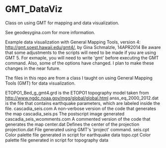 GMT_DataViz
===========

Class on using GMT for mapping and data visualization.

See geodesygina.com for more information.

Example data visualization with General Mapping Tools, version 4: http://gmt.soest.hawaii.edu/gmt4/, by Gina Schmalzle, 14APR2014
Be aware that some adjustments to the scripts will need to be made if you are using GMT 5. For exmaple, you will need to write 'gmt' before executing the GMT command.  Also, some of the options have changed.  I plan to make these changes in the near future.

The files in this repo are from a class I taught on using General Mapping Tools (GMT) for data visualization.

ETOPO1_Bed_g_gmt4.grd is the ETOPO1 topography model taken from http://www.ngdc.noaa.gov/mgg/global/global.html
anss_eq_2000_2012.dat is the file that contains earthquake parameters, which are labeled inside the file.
cascadia_seis.com A non-verbose version of the code that generates the map
cascadia_seis.ps The postscript image generated
cascadia_seis_wcomments.com A commented version of the code that generates the map
center.dat Defines the center of the projection
projection.dat File generated using GMT's 'project' command.
seis.cpt Color palette file generated in script for earthquake data
topo.cpt Color palette file generated in script for topography data

